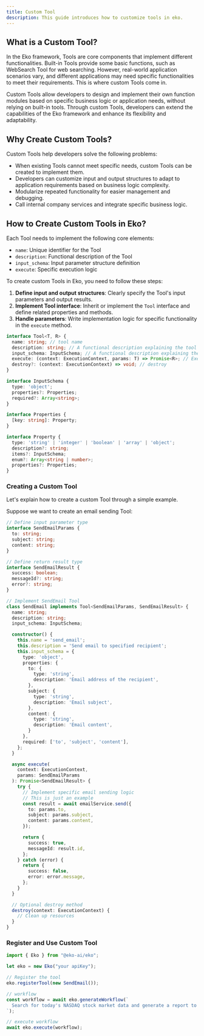 ```yaml
---
title: Custom Tool
description: This guide introduces how to customize tools in eko.
---
```


## What is a Custom Tool?

In the Eko framework, Tools are core components that implement different functionalities. Built-in Tools provide some basic functions, such as WebSearch Tool for web searching. However, real-world application scenarios vary, and different applications may need specific functionalities to meet their requirements. This is where custom Tools come in.

Custom Tools allow developers to design and implement their own function modules based on specific business logic or application needs, without relying on built-in tools. Through custom Tools, developers can extend the capabilities of the Eko framework and enhance its flexibility and adaptability.

## Why Create Custom Tools?

Custom Tools help developers solve the following problems:

- When existing Tools cannot meet specific needs, custom Tools can be created to implement them.
- Developers can customize input and output structures to adapt to application requirements based on business logic complexity.
- Modularize repeated functionality for easier management and debugging.
- Call internal company services and integrate specific business logic.

## How to Create Custom Tools in Eko?

Each Tool needs to implement the following core elements:

- `name`: Unique identifier for the Tool
- `description`: Functional description of the Tool  
- `input_schema`: Input parameter structure definition
- `execute`: Specific execution logic

To create custom Tools in Eko, you need to follow these steps:

1. **Define input and output structures**: Clearly specify the Tool's input parameters and output results.
2. **Implement Tool interface**: Inherit or implement the `Tool` interface and define related properties and methods.
3. **Handle parameters**: Write implementation logic for specific functionality in the `execute` method.

```typescript
interface Tool<T, R> {
  name: string; // tool name
  description: string; // A functional description explaining the tool's purpose and usage scenarios
  input_schema: InputSchema; // A functional description explaining the tool's purpose and usage scenarios
  execute: (context: ExecutionContext, params: T) => Promise<R>; // Execute function
  destroy?: (context: ExecutionContext) => void; // destroy
}

interface InputSchema {
  type: 'object';
  properties?: Properties;
  required?: Array<string>;
}

interface Properties {
  [key: string]: Property;
}

interface Property {
  type: 'string' | 'integer' | 'boolean' | 'array' | 'object';
  description?: string;
  items?: InputSchema;
  enum?: Array<string | number>;
  properties?: Properties;
}
```

### Creating a Custom Tool

Let's explain how to create a custom Tool through a simple example.

Suppose we want to create an email sending Tool:

```typescript
// Define input parameter type
interface SendEmailParams {
  to: string;
  subject: string; 
  content: string;
}

// Define return result type
interface SendEmailResult {
  success: boolean;
  messageId?: string;
  error?: string;
}

// Implement SendEmail Tool
class SendEmail implements Tool<SendEmailParams, SendEmailResult> {
  name: string;
  description: string;
  input_schema: InputSchema;

  constructor() {
    this.name = 'send_email';
    this.description = 'Send email to specified recipient';
    this.input_schema = {
      type: 'object',
      properties: {
        to: {
          type: 'string',
          description: 'Email address of the recipient',
        },
        subject: {
          type: 'string',
          description: 'Email subject',
        },
        content: {
          type: 'string',
          description: 'Email content',
        }
      },
      required: ['to', 'subject', 'content'],
    };
  }

  async execute(
    context: ExecutionContext,
    params: SendEmailParams
  ): Promise<SendEmailResult> {
    try {
      // Implement specific email sending logic
      // This is just an example
      const result = await emailService.send({
        to: params.to,
        subject: params.subject,
        content: params.content,
      });

      return {
        success: true,
        messageId: result.id,
      };
    } catch (error) {
      return {
        success: false,
        error: error.message,
      };
    }
  }

  // Optional destroy method
  destroy(context: ExecutionContext) {
    // Clean up resources
  }
}
```

### Register and Use Custom Tool
```typescript
import { Eko } from "@eko-ai/eko";

let eko = new Eko("your apiKey");

// Register the tool
eko.registerTool(new SendEmail());

// workflow
const workflow = await eko.generateWorkflow(`
  Search for today's NASDAQ stock market data and generate a report to send via email to example@email.com
`);

// execute workflow
await eko.execute(workflow);
```
